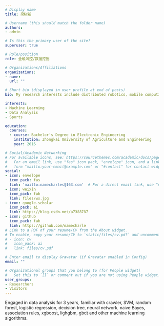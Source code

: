 ```yaml
---
# Display name
title: 梁树新

# Username (this should match the folder name)
authors:
- admin

# Is this the primary user of the site?
superuser: true

# Role/position
role: 金融风控/数据挖掘

# Organizations/Affiliations
organizations:
- name: 
  url: ""

# Short bio (displayed in user profile at end of posts)
bio: My research interests include distributed robotics, mobile computing and programmable matter.

interests:
- Machine Learning
- Data Analysis
- Sports

education:
  courses:
  - course: Bachelor's Degree in Electronic Engineering
    institution: Zhongkai University of Agriculture and Engineering
    year: 2016

# Social/Academic Networking
# For available icons, see: https://sourcethemes.com/academic/docs/page-builder/#icons
#   For an email link, use "fas" icon pack, "envelope" icon, and a link in the
#   form "mailto:your-email@example.com" or "#contact" for contact widget.
social:
- icon: envelope
  icon_pack: fas
  link: 'mailto:namecharles@163.com'  # For a direct email link, use "mailto:namecharles@163.com".
- icon: weixin
  icon_pack: fab
  link: files/wx.jpg
- icon: google-scholar
  icon_pack: ai
  link: https://blog.csdn.net/a7388787
- icon: github
  icon_pack: fab
  link: https://github.com/namecharle
# Link to a PDF of your resume/CV from the About widget.
# To enable, copy your resume/CV to `static/files/cv.pdf` and uncomment the lines below.
# - icon: cv
#   icon_pack: ai
#   link: files/cv.pdf

# Enter email to display Gravatar (if Gravatar enabled in Config)
email: ""

# Organizational groups that you belong to (for People widget)
#   Set this to `[]` or comment out if you are not using People widget.
user_groups:
- Researchers
- Visitors
---
```


Engaged in data analysis for 3 years, familiar with crawler, SVM, random forest, logistic regression, decision tree, neural network, naive Bayes, association rules, xgboost, lighgbm, gbdt and other machine learning algorithms.
